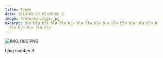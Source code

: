 ```yaml
---
title: Tokyo
date: 2019-09-25 00:00:00 Z
image: featured-image.jpg
excerpt: bla bla bla bla bla bla bla bla bla bla bla bla bla bla bla bla bla bla bla
  bla bla bla bla bla
---
```


![IMG_1180.PNG](/uploads/IMG_1180.PNG)

blog number 3